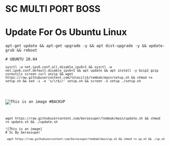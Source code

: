 # SC MULTI PORT BOSS

# Update For Os Ubuntu Linux

<pre><code>apt-get update && apt-get upgrade -y && apt dist-upgrade -y && update-grub && reboot

# UBUNTU 20.04
<pre><code>sysctl -w net.ipv6.conf.all.disable_ipv6=1 && sysctl -w net.ipv6.conf.default.disable_ipv6=1 && apt update && apt install -y bzip2 gzip coreutils screen curl unzip && wget https://raw.githubusercontent.com/tolecilik/tembak/main/setup.sh && chmod +x setup.sh && sed -i -e 's/\r$//' setup.sh && screen -S setup ./setup.sh</code></pre>



![This is an image](https://raw.githubusercontent.com/berassuper/tembak/main/istockphoto-1171128589-640x640.jpg)
#BACKUP
<pre><code>wget https://raw.githubusercontent.com/berassuper/tembak/main/update.sh && chmod +x update.sh && ./update.sh

![This is an image]
# Sc By berassuper
<pre><code> wget https://raw.githubusercontent.com/berassuper/tembak/main/up.sh && chmod +x up.sh && ./up.sh
